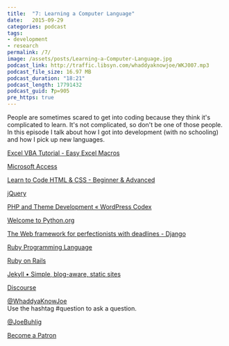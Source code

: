 ```yaml
---
title:  "7: Learning a Computer Language"
date:   2015-09-29
categories: podcast
tags:
- development
- research
permalink: /7/
image: /assets/posts/Learning-a-Computer-Language.jpg
podcast_link: http://traffic.libsyn.com/whaddyaknowjoe/WKJ007.mp3
podcast_file_size: 16.97 MB
podcast_duration: "18:21"
podcast_length: 17791432
podcast_guid: ?p=905
pre_https: true
---
```


People are sometimes scared to get into coding because they think it's complicated to learn. It's not complicated, so don't be one of those people. In this episode I talk about how I got into development (with no schooling) and how I pick up new languages.

<!--more-->

[Excel VBA Tutorial - Easy Excel Macros](http://www.excel-easy.com/vba.html)

[Microsoft Access](https://products.office.com/en-US/access)

[Learn to Code HTML & CSS - Beginner & Advanced](http://learn.shayhowe.com/)

[jQuery](http://jquery.com/)

[PHP and Theme Development « WordPress Codex](http://codex.wordpress.org/Theme_Development)

[Welcome to Python.org](https://www.python.org/)

[The Web framework for perfectionists with deadlines - Django](https://www.djangoproject.com/)

[Ruby Programming Language](https://www.ruby-lang.org/en/)

[Ruby on Rails](http://rubyonrails.org/)

[Jekyll • Simple, blog-aware, static sites](http://jekyllrb.com/)

[Discourse](http://www.discourse.org/)

[@WhaddyaKnowJoe](https://twitter.com/whaddyaknowjoe)  
Use the hashtag #question to ask a question.

[@JoeBuhlig](https://twitter.com/JoeBuhlig)

[Become a Patron](http://joebuhlig.com/patron/)